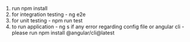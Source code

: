 1. run npm install
2. for integration testing - ng e2e
3. for unit testing - npm run test
4. to run application - ng s
if any error regarding config file or angular cli - please run npm install @angular/cli@latest 
